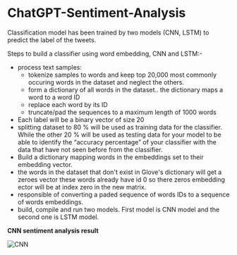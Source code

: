 # ChatGPT-Sentiment-Analysis
Classification model has been trained by two models (CNN, LSTM) to predict the label of the tweets.

Steps to build a classifier using word embedding, CNN and LSTM:-
* process text samples:
  * tokenize samples to words and keep top 20,000 most commonly occuring words in the dataset and neglect the others.
  * form a dictionary of all words in the dataset.. the dictionary maps a word to a word ID
  * replace each word by its ID
  * truncate/pad the sequences to a maximum length of 1000 words
* Each label will be a binary vector of size 20
* splitting dataset to 80 % will be used as training data for the classifier. While the other 20 % will be used as testing data for your model to be able to identify the “accuracy percentage” of your classifier with the data that have not seen before from the classifier.
* Build a dictionary mapping words in the embeddings set to their embedding vector.
* the words in the dataset that don't exist in Glove's dictionary will get a zeroes vector these words already have id 0 so there zeros embedding ector will be at index zero in the new matrix.
* responsible of converting a paded sequence of words IDs to a sequence of words embeddings.
* build, compile and run two models. First model is CNN model and the second one is LSTM model.

**CNN sentiment analysis result**


![CNN](../master/images/cnn-result-test.png)

